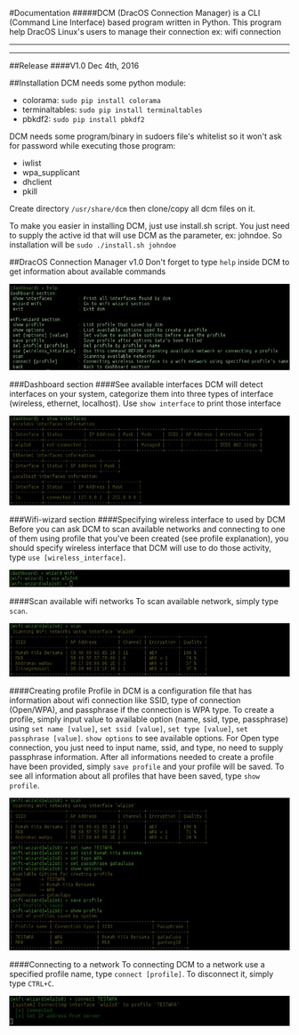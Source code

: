 #Documentation
#####DCM (DracOS Connection Manager) is a CLI (Command Line Interface) based program written in Python. This program help DracOS Linux's users to manage their connection ex: wifi connection
***
***
##Release
####V1.0 Dec 4th, 2016

##Installation
DCM needs some python module:
- colorama: `sudo pip install colorama`
- terminaltables: `sudo pip install terminaltables `
- pbkdf2: `sudo pip install pbkdf2`

DCM needs some program/binary in sudoers file's whitelist so it won't ask for password while executing those program:
- iwlist
- wpa_supplicant 
- dhclient
- pkill

Create directory `/usr/share/dcm` then clone/copy all dcm files on it. 

To make you easier in installing DCM, just use install.sh script. You just need to supply the active id that will use DCM as the parameter, ex: johndoe. So installation will be `sudo ./install.sh johndoe`  

##DracOS Connection Manager v1.0
Don't forget to type `help` inside DCM to get information about available commands

![](screenshots/help.jpeg) 

###Dashboard section
####See available interfaces
DCM will detect interfaces on your system, categorize them into three types of interface (wireless, ethernet, localhost).
Use `show interface` to print those interface

![](screenshots/show_interfaces.jpeg) 

###Wifi-wizard section
####Specifying wireless interface to used by DCM
Before you can ask DCM to scan available networks and connecting to one of them using profile that you've been created (see profile explanation), you should specify wireless interface that DCM will use to do those activity, type `use [wireless_interface]`.

![](screenshots/use_interface.jpeg) 

####Scan available wifi networks
To scan available network, simply type `scan`.

![](screenshots/scan_networks.jpeg) 

####Creating profile
Profile in DCM is a configuration file that has information about wifi connection like SSID, type of connection (Open/WPA), and passphrase if the connection is WPA type.
To create a profile, simply input value to available option (name, ssid, type, passphrase) using `set name [value]`, `set ssid [value]`, `set type [value]`, `set passphrase [value]`. `show options` to see available options. For Open type connection, you just need to input name, ssid, and type, no need to supply passphrase information.
After all informations needed to create a profile have been provided, simply `save profile` and your profile will be saved. To see all information about all profiles that have been saved, type `show profile`.

![](screenshots/create_profile.jpeg) 

####Connecting to a network
To connecting DCM to a network use a specified profile name, type `connect [profile]`. To disconnect it, simply type `CTRL+C`.

![](screenshots/connect_wifi.jpeg)

 
